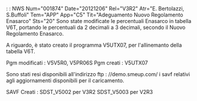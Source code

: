  :  : NWS Num="001874" Date="20121206" Rel="V3R2" Atr="E. Bertolazzi, S.Buffoli" Tem="APP" App="C5" Tit="Adeguamento Nuovo Regolamento Enasarco" Sts="20"
Sono state modificate le percentuali Enasarco in tabella V6T, portando le percentuali da 2 decimali a 3 decimali, secondo il Nuovo Regolamento Enasarco.

A riguardo, è stato  creato il programma V5UTX07, per l'allinemanto della tabella V6T.

Pgm modificati :  V5V5R0, V5PR06S
Pgm creati :  V5UTX07

Sono stati resi disponibili all'indirizzo ftp : //demo.smeup.com/
i savf relativi agli aggiornamenti disponibili per il caricamento.

SAVF Creati : 
SDST_V5002 per V3R2
SDST_V5003 per V2R3
